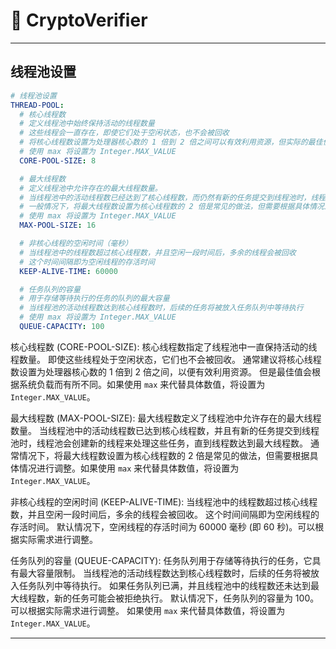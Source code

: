 # 🚀 CryptoVerifier

---

## 线程池设置

```yaml
# 线程池设置
THREAD-POOL:
  # 核心线程数
  # 定义线程池中始终保持活动的线程数量
  # 这些线程会一直存在，即使它们处于空闲状态，也不会被回收
  # 将核心线程数设置为处理器核心数的 1 倍到 2 倍之间可以有效利用资源，但实际的最佳值会因系统负载而有所不同
  # 使用 max 将设置为 Integer.MAX_VALUE
  CORE-POOL-SIZE: 8

  # 最大线程数
  # 定义线程池中允许存在的最大线程数量。
  # 当线程池中的活动线程数已经达到了核心线程数，而仍然有新的任务提交到线程池时，线程池会创建新的线程来处理这些任务，直到线程数达到最大线程数
  # 一般情况下，将最大线程数设置为核心线程数的 2 倍是常见的做法，但需要根据具体情况进行调整
  # 使用 max 将设置为 Integer.MAX_VALUE
  MAX-POOL-SIZE: 16

  # 非核心线程的空闲时间（毫秒）
  # 当线程池中的线程数超过核心线程数，并且空闲一段时间后，多余的线程会被回收
  # 这个时间间隔即为空闲线程的存活时间
  KEEP-ALIVE-TIME: 60000

  # 任务队列的容量
  # 用于存储等待执行的任务的队列的最大容量
  # 当线程池的活动线程数达到核心线程数时，后续的任务将被放入任务队列中等待执行
  # 使用 max 将设置为 Integer.MAX_VALUE
  QUEUE-CAPACITY: 100
```

核心线程数 (CORE-POOL-SIZE): 核心线程数指定了线程池中一直保持活动的线程数量。
即使这些线程处于空闲状态，它们也不会被回收。
通常建议将核心线程数设置为处理器核心数的 1 倍到 2 倍之间，以便有效利用资源。
但是最佳值会根据系统负载而有所不同。如果使用 ``max`` 来代替具体数值，将设置为 ``Integer.MAX_VALUE``。

最大线程数 (MAX-POOL-SIZE): 最大线程数定义了线程池中允许存在的最大线程数量。
当线程池中的活动线程数已达到核心线程数，并且有新的任务提交到线程池时，线程池会创建新的线程来处理这些任务，直到线程数达到最大线程数。
通常情况下，将最大线程数设置为核心线程数的 2 倍是常见的做法，但需要根据具体情况进行调整。如果使用 ``max``
来代替具体数值，将设置为 ``Integer.MAX_VALUE``。

非核心线程的空闲时间 (KEEP-ALIVE-TIME): 当线程池中的线程数超过核心线程数，并且空闲一段时间后，多余的线程会被回收。
这个时间间隔即为空闲线程的存活时间。
默认情况下，空闲线程的存活时间为 60000 毫秒 (即 60 秒)。可以根据实际需求进行调整。

任务队列的容量 (QUEUE-CAPACITY): 任务队列用于存储等待执行的任务，它具有最大容量限制。
当线程池的活动线程数达到核心线程数时，后续的任务将被放入任务队列中等待执行。
如果任务队列已满，并且线程池中的线程数还未达到最大线程数，新的任务可能会被拒绝执行。
默认情况下，任务队列的容量为 100。可以根据实际需求进行调整。
如果使用 ``max`` 来代替具体数值，将设置为 ``Integer.MAX_VALUE``。

---